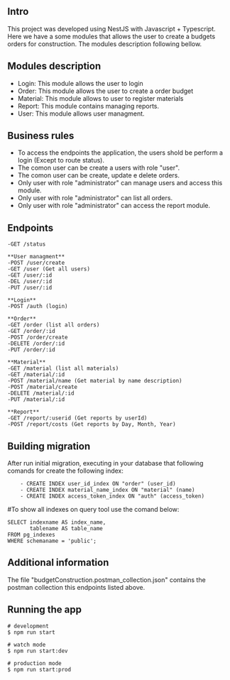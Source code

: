 ## Intro
This project was developed using NestJS with Javascript + Typescript. 
Here we have a some modules that allows the user to create a budgets orders for construction. The modules description following bellow.

## Modules description
- Login: This module allows the user to login
- Order: This module allows the user to create a order budget
- Material: This module allows to user to register materials
- Report: This module contains managing reports.
- User: This module allows user managment.

## Business rules
- To access the endpoints the application, the users shold be perform a login (Except to route status).
- The comon user can be create a users with role "user".
- The comon user can be create, update e delete orders.
- Only user with role "administrator" can manage users and access this module.
- Only user with role "administrator" can list all orders.
- Only user with role "administrator" can access the report module.

## Endpoints 
```terminal
-GET /status  

**User managment**
-POST /user/create  
-GET /user (Get all users) 
-GET /user/:id  
-DEL /user/:id  
-PUT /user/:id  

**Login**
-POST /auth (login)  

**Order**
-GET /order (list all orders)
-GET /order/:id
-POST /order/create
-DELETE /order/:id
-PUT /order/:id

**Material**
-GET /material (list all materials)
-GET /material/:id
-POST /material/name (Get material by name description)
-POST /material/create
-DELETE /material/:id
-PUT /material/:id

**Report**
-GET /report/:userid (Get reports by userId)
-POST /report/costs (Get reports by Day, Month, Year)
```

## Building migration
After run initial migration, executing in your database that following comands for create the following index:
```terminal
    - CREATE INDEX user_id_index ON "order" (user_id)
    - CREATE INDEX material_name_index ON "material" (name)
    - CREATE INDEX access_token_index ON "auth" (access_token) 
```

#To show all indexes on query tool use the comand below:
```terminal
SELECT indexname AS index_name,
       tablename AS table_name
FROM pg_indexes
WHERE schemaname = 'public';
```

## Additional information
The file "budgetConstruction.postman_collection.json" contains the postman collection this endpoints listed above.

## Running the app
```terminal
# development
$ npm run start

# watch mode
$ npm run start:dev

# production mode
$ npm run start:prod
```